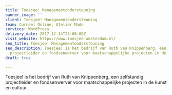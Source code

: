 ```yaml
---
title: Toesjee! Managementondersteuning
banner_image: ''
client: Toesjee! Managementondersteuning
team: Corneel Online, Atelier Made
services: WordPress
delivery_date: 2017-12-14T23:00:00Z
visit_website: https://www.toesjee-amsterdam.nl/
seo_title: Toesjee! Managementondersteuning
seo_description: Toesjee! is het bedrijf van Ruth van Knippenberg, een zelfstandig
  projectleider en fondsenwerver voor maatschappelijke projecten in de kunst en cultuur.
draft: true

---
```

Toesjee! is het bedrijf van Ruth van Knippenberg, een zelfstandig projectleider en fondsenwerver voor maatschappelijke projecten in de kunst en cultuur.